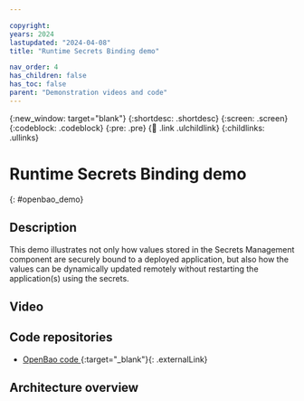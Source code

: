 ```yaml
---

copyright: 
years: 2024
lastupdated: "2024-04-08"
title: "Runtime Secrets Binding demo"

nav_order: 4
has_children: false
has_toc: false
parent: "Demonstration videos and code"
---
```


{:new_window: target="blank"}
{:shortdesc: .shortdesc}
{:screen: .screen}
{:codeblock: .codeblock}
{:pre: .pre}
{:child: .link .ulchildlink}
{:childlinks: .ullinks}

# Runtime Secrets Binding demo
{: #openbao_demo}

## Description

This demo illustrates not only how values stored in the Secrets Management component are securely bound to a deployed application, but also how the values can be dynamically updated remotely without restarting the application(s) using the secrets.

## Video

## Code repositories

* [OpenBao code ](https://github.com/openbao/openbao){:target="_blank"}{: .externalLink}

## Architecture overview

